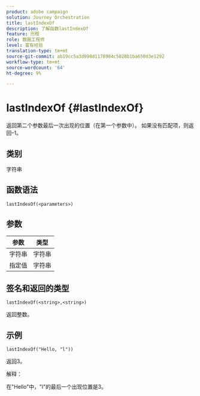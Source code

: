 ```yaml
---
product: adobe campaign
solution: Journey Orchestration
title: lastIndexOf
description: 了解函数lastIndexOf
feature: 历程
role: 数据工程师
level: 富有经验
translation-type: tm+mt
source-git-commit: ab19cc5a3d998d1178984c5028b1ba650d3e1292
workflow-type: tm+mt
source-wordcount: '64'
ht-degree: 9%

---
```



# lastIndexOf {#lastIndexOf}

返回第二个参数最后一次出现的位置（在第一个参数中）。 如果没有匹配项，则返回–1。

## 类别

字符串

## 函数语法

`lastIndexOf(<parameters>)`

## 参数

| 参数 | 类型 |
|-----------|------------------|
| 字符串 | 字符串 |
| 指定值 | 字符串 |

## 签名和返回的类型

`lastIndexOf(<string>,<string>)`

返回整数。

## 示例

`lastIndexOf("Hello, "l"))`

返回3。

解释：

在&quot;Hello&quot;中，&quot;l&quot;的最后一个出现位置是3。
